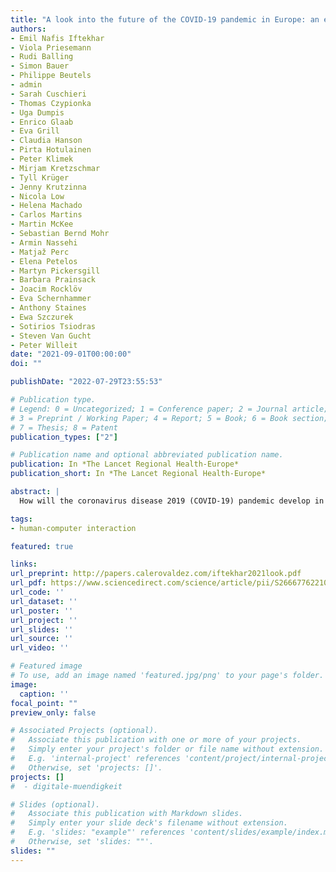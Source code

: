 ```yaml
---
title: "A look into the future of the COVID-19 pandemic in Europe: an expert consultation"
authors:
- Emil Nafis Iftekhar
- Viola Priesemann
- Rudi Balling
- Simon Bauer
- Philippe Beutels
- admin
- Sarah Cuschieri
- Thomas Czypionka
- Uga Dumpis
- Enrico Glaab
- Eva Grill
- Claudia Hanson
- Pirta Hotulainen
- Peter Klimek
- Mirjam Kretzschmar
- Tyll Krüger
- Jenny Krutzinna
- Nicola Low
- Helena Machado
- Carlos Martins
- Martin McKee
- Sebastian Bernd Mohr
- Armin Nassehi
- Matjaž Perc
- Elena Petelos
- Martyn Pickersgill
- Barbara Prainsack
- Joacim Rocklöv
- Eva Schernhammer
- Anthony Staines
- Ewa Szczurek
- Sotirios Tsiodras
- Steven Van Gucht
- Peter Willeit
date: "2021-09-01T00:00:00"
doi: ""

publishDate: "2022-07-29T23:55:53"

# Publication type.
# Legend: 0 = Uncategorized; 1 = Conference paper; 2 = Journal article;
# 3 = Preprint / Working Paper; 4 = Report; 5 = Book; 6 = Book section;
# 7 = Thesis; 8 = Patent
publication_types: ["2"]

# Publication name and optional abbreviated publication name.
publication: In *The Lancet Regional Health-Europe*
publication_short: In *The Lancet Regional Health-Europe*

abstract: |
  How will the coronavirus disease 2019 (COVID-19) pandemic develop in the coming months and years? Based on an expert survey, we examine key aspects that are likely to influence the COVID-19 pandemic in Europe. The challenges and developments will strongly depend on the progress of national and global vaccination programs, the emergence and spread of variants of concern (VOCs), and public responses to non-pharmaceutical interventions (NPIs). In the short term, many people remain unvaccinated, VOCs continue to emerge and spread, and mobility and population mixing are expected to increase. Therefore, lifting restrictions too much and too early risk another damaging wave. This challenge remains despite the reduced opportunities for transmission given vaccination progress and reduced indoor mixing in summer 2021. In autumn 2021, increased indoor activity might accelerate the spread again …

tags:
- human-computer interaction

featured: true

links:
url_preprint: http://papers.calerovaldez.com/iftekhar2021look.pdf
url_pdf: https://www.sciencedirect.com/science/article/pii/S2666776221001629
url_code: ''
url_dataset: ''
url_poster: ''
url_project: ''
url_slides: ''
url_source: ''
url_video: ''

# Featured image
# To use, add an image named 'featured.jpg/png' to your page's folder.
image:
  caption: ''
focal_point: ""
preview_only: false

# Associated Projects (optional).
#   Associate this publication with one or more of your projects.
#   Simply enter your project's folder or file name without extension.
#   E.g. 'internal-project' references 'content/project/internal-project/index.md'.
#   Otherwise, set 'projects: []'.
projects: []
#  - digitale-muendigkeit

# Slides (optional).
#   Associate this publication with Markdown slides.
#   Simply enter your slide deck's filename without extension.
#   E.g. 'slides: "example"' references 'content/slides/example/index.md'.
#   Otherwise, set 'slides: ""'.
slides: ""
---
```


